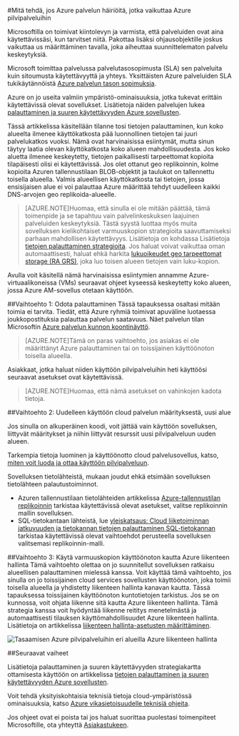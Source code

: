 <properties
    pageTitle="Mitä tehdä, jos Azure palvelun häiriöitä, jotka vaikuttaa Azure pilvipalveluihin | Microsoft Azure"
    description="Katso, mitä tehdään, jos Azure keskeytetty, jotka vaikuttaa Azure pilvipalveluihin."
    services="cloud-services"
    documentationCenter=""
    authors="kmouss"
    manager="drewm"
    editor=""/>

<tags
    ms.service="cloud-services"
    ms.workload="cloud-services"
    ms.tgt_pltfrm="na"
    ms.devlang="na"
    ms.topic="article"
    ms.date="05/16/2016"
    ms.author="kmouss;aglick"/>

#<a name="what-to-do-in-the-event-of-an-azure-service-disruption-that-impacts-azure-cloud-services"></a>Mitä tehdä, jos Azure palvelun häiriöitä, jotka vaikuttaa Azure pilvipalveluihin

Microsoftilla on toimivat kiintolevyn ja varmista, että palveluiden ovat aina käytettävissäsi, kun tarvitset niitä. Pakottaa lisäksi ohjausobjektille joskus vaikuttaa us määrittäminen tavalla, joka aiheuttaa suunnittelematon palvelu keskeytyksiä.

Microsoft toimittaa palvelussa palvelutasosopimusta (SLA) sen palveluita kuin sitoumusta käytettävyyttä ja yhteys. Yksittäisten Azure palveluiden SLA tukikäytännöistä [Azure palvelun tason sopimuksia](https://azure.microsoft.com/support/legal/sla/).

Azure on jo useita valmiin ympäristö-ominaisuuksia, jotka tukevat erittäin käytettävissä olevat sovellukset. Lisätietoja näiden palvelujen lukea [palauttaminen ja suuren käytettävyyden Azure sovellusten](../resiliency/resiliency-disaster-recovery-high-availability-azure-applications.md).

Tässä artikkelissa käsitellään tilanne tosi tietojen palauttaminen, kun koko alueelta ilmenee käyttökatkosta pää luonnollinen tietojen tai juuri palvelukatkos vuoksi. Nämä ovat harvinaisissa esiintymät, mutta sinun täytyy laatia olevan käyttökatkosta koko alueen mahdollisuudesta. Jos koko aluetta ilmenee keskeytetty, tietojen paikallisesti tarpeettomat kopioita tilapäisesti olisi ei käytettävissä. Jos olet ottanut geo replikoinnin, kolme kopioita Azuren tallennustilaan BLOB-objektit ja taulukot on tallennettu toisella alueella. Valmis alueellisen käyttökatkosta tai tietojen, jossa ensisijaisen alue ei voi palauttaa Azure määrittää tehdyt uudelleen kaikki DNS-arvojen geo replikoida-alueelle.

>[AZURE.NOTE]Huomaa, että sinulla ei ole mitään päättää, tämä toimenpide ja se tapahtuu vain palvelinkeskuksen laajuinen palveluiden keskeytyksiä. Tästä syystä luottaa myös muita sovelluksen kielikohtaiset varmuuskopion strategioita saavuttamiseksi parhaan mahdollisen käytettävyys. Lisätietoja on kohdassa Lisätietoja [tietojen palauttaminen strategioita](../resiliency/resiliency-disaster-recovery-high-availability-azure-applications.md#DSDR). Jos haluat voivat vaikuttaa oman automaattisesti, haluat ehkä harkita [lukuoikeudet geo tarpeettomat storage (RA GRS)](../storage/storage-redundancy.md#read-access-geo-redundant-storage), joka luo toisen alueen tietojen vain luku-kopion.

Avulla voit käsitellä nämä harvinaisissa esiintymien annamme Azure-virtuaalikoneissa (VMs) seuraavat ohjeet kyseessä keskeytetty koko alueen, jossa Azure AM-sovellus otetaan käyttöön.

##<a name="option-1-wait-for-recovery"></a>Vaihtoehto 1: Odota palauttaminen
Tässä tapauksessa osaltasi mitään toimia ei tarvita. Tiedät, että Azure ryhmiä toimivat apuväline luotaessa joukkopostituksia palauttaa palvelun saatavuus. Näet palvelun tilan Microsoftin [Azure palvelun kunnon koontinäyttö](https://azure.microsoft.com/status/).

>[AZURE.NOTE]Tämä on paras vaihtoehto, jos asiakas ei ole määrittänyt Azure palauttaminen tai on toissijainen käyttöönoton toisella alueella.

Asiakkaat, jotka haluat niiden käyttöön pilvipalveluihin heti käyttöösi seuraavat asetukset ovat käytettävissä.

>[AZURE.NOTE]Huomaa, että nämä asetukset on vahinkojen kadota tietoja.     

##<a name="option-2-re-deploy-your-cloud-service-configuration-to-a-new-region"></a>Vaihtoehto 2: Uudelleen käyttöön cloud palvelun määrityksestä, uusi alue

Jos sinulla on alkuperäinen koodi, voit jättää vain käyttöön sovelluksen, liittyvät määritykset ja niihin liittyvät resurssit uusi pilvipalveluun uuden alueen.  

Tarkempia tietoja luominen ja käyttöönotto cloud palvelusovellus, katso, [miten voit luoda ja ottaa käyttöön pilvipalveluun](./cloud-services-how-to-create-deploy-portal.md).

Sovelluksen tietolähteistä, mukaan joudut ehkä etsimään sovelluksen tietolähteen palautustoiminnot.
  * Azuren tallennustilaan tietolähteiden artikkelissa [Azure-tallennustilan replikoinnin](../storage/storage-redundancy.md#read-access-geo-redundant-storage) tarkistaa käytettävissä olevat asetukset, valitse replikoinnin mallin sovelluksen.
  * SQL-tietokantaan lähteistä, lue [yleiskatsaus: Cloud liiketoiminnan jatkuvuuden ja tietokannan tietojen palauttaminen SQL-tietokannan](../sql-database/sql-database-business-continuity.md) tarkistaa käytettävissä olevat vaihtoehdot perusteella sovelluksen valitsemasi replikoinnin-malli.

##<a name="option-3-use-a-backup-deployment-through-azure-traffic-manager"></a>Vaihtoehto 3: Käytä varmuuskopion käyttöönoton kautta Azure liikenteen hallinta
Tämä vaihtoehto olettaa on jo suunnitellut sovelluksen ratkaisu alueellisen palauttaminen mielessä kanssa. Voit käyttää tämä vaihtoehto, jos sinulla on jo toissijainen cloud services sovellusten käyttöönoton, joka toimii toisella alueella ja yhdistetty liikenteen hallinta kanavan kautta. Tässä tapauksessa toissijainen käyttöönoton kuntotietojen tarkistus. Jos se on kunnossa, voit ohjata liikenne sitä kautta Azure liikenteen hallinta. Tämä strategia kanssa voit hyödyntää liikenne reititys menetelmästä ja automaattisesti tilauksen käyttömahdollisuudet Azure liikenteen hallinta. Lisätietoja on artikkelissa [liikenteen hallinta-asetusten määrittäminen](../traffic-manager/traffic-manager-overview.md#how-to-configure-traffic-manager-settings).

![Tasaamisen Azure pilvipalveluihin eri alueilla Azure liikenteen hallinta](./media/cloud-services-disaster-recovery-guidance/using-azure-traffic-manager.png)

##<a name="next-steps"></a>Seuraavat vaiheet

Lisätietoja palauttaminen ja suuren käytettävyyden strategiakartta ottamisesta käyttöön on artikkelissa [tietojen palauttaminen ja suuren käytettävyyden Azure sovellusten](../resiliency/resiliency-disaster-recovery-high-availability-azure-applications.md).

Voit tehdä yksityiskohtaisia teknisiä tietoja cloud-ympäristössä ominaisuuksia, katso [Azure vikasietoisuudelle teknisiä ohjeita](../resiliency/resiliency-technical-guidance.md).

Jos ohjeet ovat ei poista tai jos haluat suorittaa puolestasi toimenpiteet Microsoftille, ota yhteyttä [Asiakastukeen](https://portal.azure.com/#blade/Microsoft_Azure_Support/HelpAndSupportBlade).

